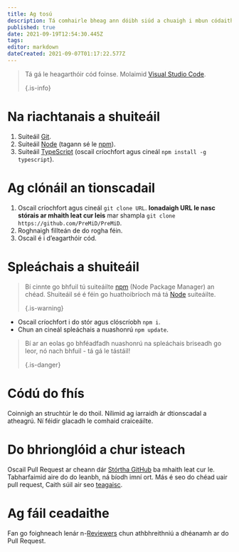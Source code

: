 ```yaml
---
title: Ag tosú
description: Tá comhairle bheag ann dóibh siúd a chuaigh i mbun códaithe le déanaí
published: true
date: 2021-09-19T12:54:30.445Z
tags:
editor: markdown
dateCreated: 2021-09-07T01:17:22.577Z
---
```


> Tá gá le heagarthóir cód foinse. Molaimid [Visual Studio Code](https://code.visualstudio.com/). 
> 
> {.is-info}

# Na riachtanais a shuiteáil
1. Suiteáil [Git](https://git-scm.com/).
2. Suiteáil [Node](https://nodejs.org/en/) (tagann sé le [npm](https://www.npmjs.com/)).
3. Suiteáil [TypeScript](https://www.typescriptlang.org/index.html#download-links) (oscail críochfort agus cineál `npm install -g typescript`).

# Ag clónáil an tionscadail
1. Oscail críochfort agus cineál `git clone URL`. **Ionadaigh URL le nasc stórais ar mhaith leat cur leis** mar shampla `git clone https://github.com/PreMiD/PreMiD`.
2. Roghnaigh fillteán de do rogha féin.
3. Oscail é i d’eagarthóir cód.

# Spleáchais a shuiteáil
> Bí cinnte go bhfuil tú suiteáilte [npm](https://www.npmjs.com/) (Node Package Manager) an chéad. Shuiteáil sé é féin go huathoibríoch má tá [Node](https://nodejs.org/en/) suiteáilte. 
> 
> {.is-warning}

- Oscail críochfort i do stór agus clóscríobh `npm i`.
- Chun an cineál spleáchais a nuashonrú `npm update`.

> Bí ar an eolas go bhféadfadh nuashonrú na spleáchais briseadh go leor, nó nach bhfuil - tá gá le tástáil! 
> 
> {.is-danger}

# Códú do fhís
Coinnigh an struchtúr le do thoil. Nílimid ag iarraidh ár dtionscadal a atheagrú. Ní féidir glacadh le comhaid craiceáilte.

# Do bhrionglóid a chur isteach
Oscail Pull Request ar cheann dár [Stórtha GitHub](https://github.com/PreMiD/) ba mhaith leat cur le. Tabharfaimid aire do do leanbh, ná bíodh imní ort. Más é seo do chéad uair pull request, Caith súil air seo [teagaisc](https://help.github.com/en/articles/creating-a-pull-request).

# Ag fáil ceadaithe
Fan go foighneach lenár n-[Reviewers](https://docs.premid.app/en/dev/presence/guidelines#presence-reviewers) chun athbhreithniú a dhéanamh ar do Pull Request.
